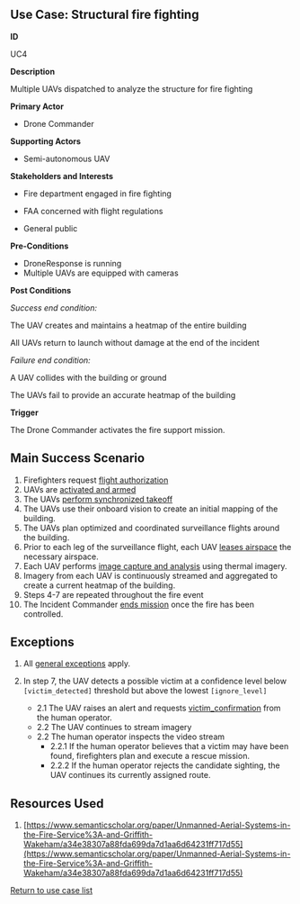 ## Use Case: Structural fire fighting

**ID**

UC4

**Description**

Multiple UAVs dispatched to analyze the structure for fire fighting

**Primary Actor**

- Drone Commander

**Supporting Actors**

- Semi-autonomous UAV

**Stakeholders and Interests**

- Fire department engaged in fire fighting

- FAA concerned with flight regulations

- General public

**Pre-Conditions**

- DroneResponse is running
- Multiple UAVs are equipped with cameras

**Post Conditions**

_Success end condition:_

The UAV creates and maintains a heatmap of the entire building

All UAVs return to launch without damage at the end of the incident

_Failure end condition:_

A UAV collides with the building or ground

The UAVs fail to provide an accurate heatmap of the building 


**Trigger**

The Drone Commander activates the fire support mission.

## Main Success Scenario

1. Firefighters request [flight authorization](../supporting/FlightAuthorization.md)
2. UAVs are [activated and armed](../supporting/ActivateAndArm.md)
3. The UAVs [perform synchronized takeoff](../supporting/SynchronizedTakeoff.md)
4. The UAVs use their onboard vision to create an initial mapping of the building.
5. The UAVs plan optimized and coordinated surveillance flights around the building.
6. Prior to each leg of the surveillance flight, each UAV [leases airspace](../supporting/LeaseAirspace.md) the necessary airspace.
7. Each UAV performs [image capture and analysis](../supporting/ImageCaptureAndAnalysis.md) using thermal imagery.
8. Imagery from each UAV is continuously streamed and aggregated to create a current heatmap of the building.
9. Steps 4-7 are repeated throughout the fire event
10. The Incident Commander [ends mission](../supporting/EndMission.md) once the fire has been controlled.

## Exceptions

1. All [general exceptions](../../README.md#GeneralExceptions) apply.

2. In step 7, the UAV detects a possible victim at a confidence level below `[victim_detected]` threshold but above the lowest `[ignore_level]`
   * 2.1 The UAV raises an alert and requests [victim_confirmation](../supporting/VictimConfirmation.md) from the human operator.
   * 2.2 The UAV continues to stream imagery
   * 2.2 The human operator inspects the video stream
      * 2.2.1 If the human operator believes that a victim may have been found, firefighters plan and execute a rescue mission.
      * 2.2.2 If the human operator rejects the candidate sighting, the UAV continues its currently assigned route.

## Resources Used

1. [https://www.semanticscholar.org/paper/Unmanned-Aerial-Systems-in-the-Fire-Service%3A-and-Griffith-Wakeham/a34e38307a88fda699da7d1aa6d64231ff717d55](https://www.semanticscholar.org/paper/Unmanned-Aerial-Systems-in-the-Fire-Service%3A-and-Griffith-Wakeham/a34e38307a88fda699da7d1aa6d64231ff717d55)

[Return to use case list](../../README.md)
